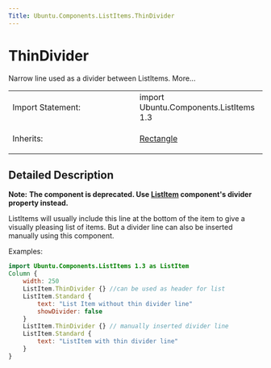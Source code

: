 ```yaml
---
Title: Ubuntu.Components.ListItems.ThinDivider
---
```

        
ThinDivider
===========

<span class="subtitle"></span>
Narrow line used as a divider between ListItems. More...

<table>
<colgroup>
<col width="50%" />
<col width="50%" />
</colgroup>
<tbody>
<tr class="odd">
<td>Import Statement:</td>
<td>import Ubuntu.Components.ListItems 1.3</td>
</tr>
<tr class="even">
<td>Inherits:</td>
<td><p><a href="../../sdk-14.10/QtQuick.Rectangle.md">Rectangle</a></p></td>
</tr>
</tbody>
</table>

<span id="details"></span>
Detailed Description
--------------------

**Note:** **The component is deprecated. Use [ListItem](../Ubuntu.Components.ListItem.md) component's divider property instead.**

ListItems will usually include this line at the bottom of the item to give a visually pleasing list of items. But a divider line can also be inserted manually using this component.

Examples:

``` qml
import Ubuntu.Components.ListItems 1.3 as ListItem
Column {
    width: 250
    ListItem.ThinDivider {} //can be used as header for list
    ListItem.Standard {
        text: "List Item without thin divider line"
        showDivider: false
    }
    ListItem.ThinDivider {} // manually inserted divider line
    ListItem.Standard {
        text: "ListItem with thin divider line"
    }
}
```

